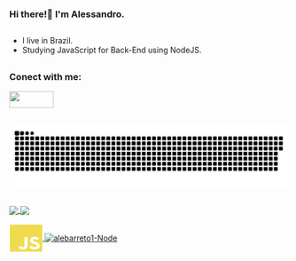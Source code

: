 ### Hi there!👋 I'm Alessandro.

##

- I live in Brazil.
- Studying JavaScript for Back-End using NodeJS.  

##
### Conect with me:
<div> 
  <a href="https://www.linkedin.com/in/alessandrogongora/" target="_blank"><img height="30" width="80" src="https://img.shields.io/badge/-LinkedIn-%23007785?style-for-the-badge&logo-linkedin&logoColor-white" target="_blank"></a>
</div>

##
![Snake animation](https://github.com/alebarreto1/alebarreto1/blob/output/github-contribution-grid-snake.svg)

##
<div>
  <a href="https://github.com/alebarreto1">
  <img align="center" height="160em" src="https://github-readme-stats.vercel.app/api/top-langs/?username=alebarreto1&layout=compact&langs_count=7&theme=dark"/>
  <img align="center" height="160em" src="https://github-readme-stats.vercel.app/api?username=alebarreto1&show_icons=true&theme=dark&include_all_commits=true&count_private=true"/>
</div>
<div style="display: inline_block"><br>
  <img align="center" alt="alebarreto1-Js" height="50" width="60" src="https://raw.githubusercontent.com/devicons/devicon/master/icons/javascript/javascript-plain.svg">
   <img align="center" alt="alebarreto1-Node" height="50" width="60" src="https://cdn.jsdelivr.net/gh/devicons/devicon/icons/nodejs/nodejs-original.svg" />
</div>  
  
 
